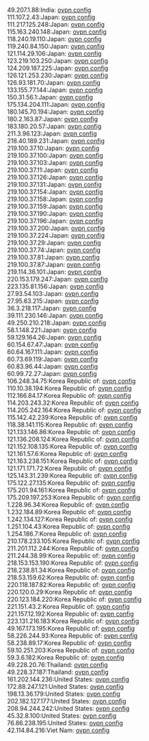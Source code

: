 49.207.1.88:India: [ovpn config](vpn/49_207_1_88.ovpn)  
111.107.2.43:Japan: [ovpn config](vpn/111_107_2_43.ovpn)  
111.217.125.248:Japan: [ovpn config](vpn/111_217_125_248.ovpn)  
115.163.240.148:Japan: [ovpn config](vpn/115_163_240_148.ovpn)  
118.240.19.110:Japan: [ovpn config](vpn/118_240_19_110.ovpn)  
119.240.84.150:Japan: [ovpn config](vpn/119_240_84_150.ovpn)  
121.114.29.106:Japan: [ovpn config](vpn/121_114_29_106.ovpn)  
123.219.103.250:Japan: [ovpn config](vpn/123_219_103_250.ovpn)  
124.209.187.225:Japan: [ovpn config](vpn/124_209_187_225.ovpn)  
126.121.253.230:Japan: [ovpn config](vpn/126_121_253_230.ovpn)  
126.93.181.70:Japan: [ovpn config](vpn/126_93_181_70.ovpn)  
133.155.77.144:Japan: [ovpn config](vpn/133_155_77_144.ovpn)  
150.31.56.1:Japan: [ovpn config](vpn/150_31_56_1.ovpn)  
175.134.204.111:Japan: [ovpn config](vpn/175_134_204_111.ovpn)  
180.145.70.194:Japan: [ovpn config](vpn/180_145_70_194.ovpn)  
180.2.163.87:Japan: [ovpn config](vpn/180_2_163_87.ovpn)  
183.180.20.57:Japan: [ovpn config](vpn/183_180_20_57.ovpn)  
211.3.96.123:Japan: [ovpn config](vpn/211_3_96_123.ovpn)  
218.40.189.231:Japan: [ovpn config](vpn/218_40_189_231.ovpn)  
219.100.37.10:Japan: [ovpn config](vpn/219_100_37_10.ovpn)  
219.100.37.100:Japan: [ovpn config](vpn/219_100_37_100.ovpn)  
219.100.37.103:Japan: [ovpn config](vpn/219_100_37_103.ovpn)  
219.100.37.11:Japan: [ovpn config](vpn/219_100_37_11.ovpn)  
219.100.37.126:Japan: [ovpn config](vpn/219_100_37_126.ovpn)  
219.100.37.131:Japan: [ovpn config](vpn/219_100_37_131.ovpn)  
219.100.37.154:Japan: [ovpn config](vpn/219_100_37_154.ovpn)  
219.100.37.158:Japan: [ovpn config](vpn/219_100_37_158.ovpn)  
219.100.37.159:Japan: [ovpn config](vpn/219_100_37_159.ovpn)  
219.100.37.190:Japan: [ovpn config](vpn/219_100_37_190.ovpn)  
219.100.37.196:Japan: [ovpn config](vpn/219_100_37_196.ovpn)  
219.100.37.200:Japan: [ovpn config](vpn/219_100_37_200.ovpn)  
219.100.37.224:Japan: [ovpn config](vpn/219_100_37_224.ovpn)  
219.100.37.29:Japan: [ovpn config](vpn/219_100_37_29.ovpn)  
219.100.37.74:Japan: [ovpn config](vpn/219_100_37_74.ovpn)  
219.100.37.81:Japan: [ovpn config](vpn/219_100_37_81.ovpn)  
219.100.37.87:Japan: [ovpn config](vpn/219_100_37_87.ovpn)  
219.114.36.101:Japan: [ovpn config](vpn/219_114_36_101.ovpn)  
220.153.179.247:Japan: [ovpn config](vpn/220_153_179_247.ovpn)  
223.135.81.156:Japan: [ovpn config](vpn/223_135_81_156.ovpn)  
27.93.54.103:Japan: [ovpn config](vpn/27_93_54_103.ovpn)  
27.95.63.215:Japan: [ovpn config](vpn/27_95_63_215.ovpn)  
36.3.218.117:Japan: [ovpn config](vpn/36_3_218_117.ovpn)  
39.111.230.146:Japan: [ovpn config](vpn/39_111_230_146.ovpn)  
49.250.210.218:Japan: [ovpn config](vpn/49_250_210_218.ovpn)  
58.1.148.221:Japan: [ovpn config](vpn/58_1_148_221.ovpn)  
59.129.164.26:Japan: [ovpn config](vpn/59_129_164_26.ovpn)  
60.154.67.47:Japan: [ovpn config](vpn/60_154_67_47.ovpn)  
60.64.167.111:Japan: [ovpn config](vpn/60_64_167_111.ovpn)  
60.73.69.119:Japan: [ovpn config](vpn/60_73_69_119.ovpn)  
60.83.96.44:Japan: [ovpn config](vpn/60_83_96_44.ovpn)  
60.99.72.27:Japan: [ovpn config](vpn/60_99_72_27.ovpn)  
106.248.34.75:Korea Republic of: [ovpn config](vpn/106_248_34_75.ovpn)  
110.10.38.194:Korea Republic of: [ovpn config](vpn/110_10_38_194.ovpn)  
112.166.84.17:Korea Republic of: [ovpn config](vpn/112_166_84_17.ovpn)  
114.203.243.32:Korea Republic of: [ovpn config](vpn/114_203_243_32.ovpn)  
114.205.242.164:Korea Republic of: [ovpn config](vpn/114_205_242_164.ovpn)  
115.142.42.239:Korea Republic of: [ovpn config](vpn/115_142_42_239.ovpn)  
118.38.141.115:Korea Republic of: [ovpn config](vpn/118_38_141_115.ovpn)  
121.133.146.86:Korea Republic of: [ovpn config](vpn/121_133_146_86.ovpn)  
121.136.208.124:Korea Republic of: [ovpn config](vpn/121_136_208_124.ovpn)  
121.152.108.135:Korea Republic of: [ovpn config](vpn/121_152_108_135.ovpn)  
121.161.57.6:Korea Republic of: [ovpn config](vpn/121_161_57_6.ovpn)  
121.163.238.151:Korea Republic of: [ovpn config](vpn/121_163_238_151.ovpn)  
121.171.171.72:Korea Republic of: [ovpn config](vpn/121_171_171_72.ovpn)  
125.143.31.239:Korea Republic of: [ovpn config](vpn/125_143_31_239.ovpn)  
175.122.27.135:Korea Republic of: [ovpn config](vpn/175_122_27_135.ovpn)  
175.201.94.161:Korea Republic of: [ovpn config](vpn/175_201_94_161.ovpn)  
175.209.197.253:Korea Republic of: [ovpn config](vpn/175_209_197_253.ovpn)  
1.228.96.34:Korea Republic of: [ovpn config](vpn/1_228_96_34.ovpn)  
1.232.184.89:Korea Republic of: [ovpn config](vpn/1_232_184_89.ovpn)  
1.242.134.127:Korea Republic of: [ovpn config](vpn/1_242_134_127.ovpn)  
1.251.104.43:Korea Republic of: [ovpn config](vpn/1_251_104_43.ovpn)  
1.254.186.7:Korea Republic of: [ovpn config](vpn/1_254_186_7.ovpn)  
210.178.233.105:Korea Republic of: [ovpn config](vpn/210_178_233_105.ovpn)  
211.201.112.244:Korea Republic of: [ovpn config](vpn/211_201_112_244.ovpn)  
211.244.38.99:Korea Republic of: [ovpn config](vpn/211_244_38_99.ovpn)  
218.153.153.190:Korea Republic of: [ovpn config](vpn/218_153_153_190.ovpn)  
218.238.81.34:Korea Republic of: [ovpn config](vpn/218_238_81_34.ovpn)  
218.53.159.62:Korea Republic of: [ovpn config](vpn/218_53_159_62.ovpn)  
220.118.187.82:Korea Republic of: [ovpn config](vpn/220_118_187_82.ovpn)  
220.120.0.29:Korea Republic of: [ovpn config](vpn/220_120_0_29.ovpn)  
220.123.184.220:Korea Republic of: [ovpn config](vpn/220_123_184_220.ovpn)  
221.151.43.2:Korea Republic of: [ovpn config](vpn/221_151_43_2.ovpn)  
221.157.12.192:Korea Republic of: [ovpn config](vpn/221_157_12_192.ovpn)  
223.131.216.183:Korea Republic of: [ovpn config](vpn/223_131_216_183.ovpn)  
49.167.173.195:Korea Republic of: [ovpn config](vpn/49_167_173_195.ovpn)  
58.226.244.93:Korea Republic of: [ovpn config](vpn/58_226_244_93.ovpn)  
58.238.89.17:Korea Republic of: [ovpn config](vpn/58_238_89_17.ovpn)  
59.10.251.203:Korea Republic of: [ovpn config](vpn/59_10_251_203.ovpn)  
59.3.6.182:Korea Republic of: [ovpn config](vpn/59_3_6_182.ovpn)  
49.228.20.76:Thailand: [ovpn config](vpn/49_228_20_76.ovpn)  
49.228.37.187:Thailand: [ovpn config](vpn/49_228_37_187.ovpn)  
161.202.144.236:United States: [ovpn config](vpn/161_202_144_236.ovpn)  
172.88.247.121:United States: [ovpn config](vpn/172_88_247_121.ovpn)  
198.13.36.179:United States: [ovpn config](vpn/198_13_36_179.ovpn)  
202.182.127.177:United States: [ovpn config](vpn/202_182_127_177.ovpn)  
208.94.244.242:United States: [ovpn config](vpn/208_94_244_242.ovpn)  
45.32.8.100:United States: [ovpn config](vpn/45_32_8_100.ovpn)  
76.86.238.195:United States: [ovpn config](vpn/76_86_238_195.ovpn)  
42.114.84.216:Viet Nam: [ovpn config](vpn/42_114_84_216.ovpn)  

